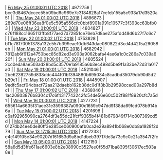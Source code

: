 | [Fri May 25 01:00:01 UTC 2018](https://transfer.sh/yzehD/trcninja-dbdump-20180525010001.tar.bz2) | 4972758 | bce3d8467dccee55b09bd6c969e7c3184828a17cefeb155a5c933a17d3520a51 | 
| [Thu May 24 01:00:02 UTC 2018](https://transfer.sh/D8vtP/trcninja-dbdump-20180524010002.tar.bz2) | 4896873 | 289d70e06ff36ea8f0e5c595a556cfc0bbf8901a991c10577c3f393cc63bfb03 | 
| [Wed May 23 01:00:01 UTC 2018](https://transfer.sh/qQcns/trcninja-dbdump-20180523010001.tar.bz2) | 4804827 | c76f188cc1665113ffb8f77ae37d72851ce76eb7d8ae275afdd48d6b27f7c6c7 | 
| [Tue May 22 01:00:02 UTC 2018](https://transfer.sh/zc6KN/trcninja-dbdump-20180522010002.tar.bz2) | 4753828 | b11c78170051378a132e557b399eae10db643dae080822d3cd4d42f5a26058eb | 
| [Mon May 21 01:00:01 UTC 2018](https://transfer.sh/rdgmN/trcninja-dbdump-20180521010001.tar.bz2) | 4682942 | 7812ab6f612a4750bec85d82ed3e903a9062bafa44ae6a1c0c286a7c039a620f | 
| [Sun May 20 01:00:01 UTC 2018](https://transfer.sh/F6WKk/trcninja-dbdump-20180520010001.tar.bz2) | 4605524 | 2cc0eda8ae503ad28bd5c3570e1a9185a6b3ec498d5be9f1a33be72d31a017a0 | 
| [Sat May 19 01:00:01 UTC 2018](https://transfer.sh/spKdg/trcninja-dbdump-20180519010001.tar.bz2) | 4521046 | 2be62382759d838ddc444f01bf394880b695034c8cadbd35079db90d5d2b29e1 | 
| [Fri May 18 01:00:01 UTC 2018](https://transfer.sh/nT00w/trcninja-dbdump-20180518010001.tar.bz2) | 4445907 | 9edfc5acf04cbacf72aa212daebb162b38dc0d1f3b3b29598cced00a297b8dc1 | 
| [Thu May 17 01:00:02 UTC 2018](https://transfer.sh/FHvmD/trcninja-dbdump-20180517010002.tar.bz2) | 4368046 | 1ac20803876b8304c17c6f4317743242fc54de56e60c502f881f8920cfc7a5d1 | 
| [Wed May 16 01:00:01 UTC 2018](https://transfer.sh/eto5J/trcninja-dbdump-20180516010001.tar.bz2) | 4277231 | 655614a6635f31ace31e3596387a0900c1659c947dd9138da69fcd078b914b6a | 
| [Tue May 15 01:00:02 UTC 2018](https://transfer.sh/15V7ik/trcninja-dbdump-20180515010001.tar.bz2) | 4201698 | c6af92965090ca2764df3e55dc21fcff9365b4f481b679849f714c807369cd5d | 
| [Mon May 14 01:00:01 UTC 2018](https://transfer.sh/P7e7E/trcninja-dbdump-20180514010001.tar.bz2) | 4147224 | 0127db24ee0de80ff3e285ce060900afb0ca2e29a8941b068e0db8a1928f2d79 | 
| [Sun May 13 17:15:36 UTC 2018](https://transfer.sh/jMOJl/trcninja-dbdump-20180513171536.tar.bz2) | 4127233 | e4c149105e34e90207d161653d9a8bd1dbeb39717de3a73c9c0c21a3547f2fcd | 
| [Sun May 13 05:00:01 UTC 2018](https://transfer.sh/TNrgF/trcninja-dbdump-20180513010001.tar.bz2) | 4122150 | 58a6d5d3ffe611ae6603e8b2e08990c3527ee0f55d71ba8395f30617ec503a8e | 

